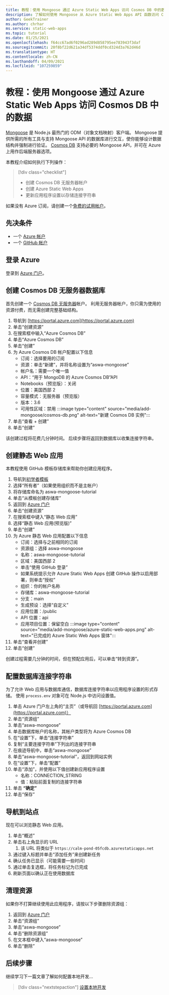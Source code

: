 ```yaml
---
title: 教程：使用 Mongoose 通过 Azure Static Web Apps 访问 Cosmos DB 中的数据
description: 了解如何使用 Mongoose 从 Azure Static Web Apps API 函数访问 Cosmos DB 中的数据。
author: GeekTrainer
ms.author: chrhar
ms.service: static-web-apps
ms.topic: tutorial
ms.date: 01/25/2021
ms.openlocfilehash: f64cc67ad6f0296ad289d858795ee783943f3daf
ms.sourcegitcommit: 20f8bf22d621a34df5374ddf0cd324d3a762d46d
ms.translationtype: HT
ms.contentlocale: zh-CN
ms.lasthandoff: 04/09/2021
ms.locfileid: "107259859"
---
```

# <a name="tutorial-access-data-in-cosmos-db-using-mongoose-with-azure-static-web-apps"></a>教程：使用 Mongoose 通过 Azure Static Web Apps 访问 Cosmos DB 中的数据

[Mongoose](https://mongoosejs.com/) 是 Node.js 最热门的 ODM（对象文档映射）客户端。 Mongoose 提供所需的所有工具与支持 Mongoose API 的数据库进行交互，使你能够设计数据结构并强制进行验证。 [Cosmos DB](../cosmos-db/mongodb-introduction.md) 支持必要的 Mongoose API，并可在 Azure 上用作后端服务器选项。

本教程介绍如何执行下列操作：

> [!div class="checklist"]
> - 创建 Cosmos DB 无服务器帐户
> - 创建 Azure Static Web Apps
> - 更新应用程序设置以存储连接字符串

如果没有 Azure 订阅，请创建一个[免费的试用帐户](https://azure.microsoft.com/free/)。

## <a name="prerequisites"></a>先决条件

- 一个 [Azure 帐户](https://azure.microsoft.com/free/)
- 一个 [GitHub 帐户](https://github.com/join)

## <a name="sign-in-to-azure"></a>登录 Azure

登录到 [Azure 门户](https://portal.azure.com)。

## <a name="create-a-cosmos-db-serverless-database"></a>创建 Cosmos DB 无服务器数据库

首先创建一个 [Cosmos DB 无服务器](https://docs.microsoft.com/azure/cosmos-db/serverless)帐户。 利用无服务器帐户，你只需为使用的资源付费，而无需创建完整基础结构。

1. 导航到 [https://portal.azure.com](https://portal.azure.com)
2. 单击“创建资源”
3. 在搜索框中输入“Azure Cosmos DB”
4. 单击“Azure Cosmos DB”
5. 单击“创建” 
6. 为 Azure Cosmos DB 帐户配置以下信息
    - 订阅：选择要用的订阅
    - 资源：单击“新建”，并将名称设置为“aswa-mongoose” 
    - 帐户名：需要一个唯一值
    - API：“用于 MongoDB 的 Azure Cosmos DB”API
    - Notebooks（预览版）：关闭
    - 位置：美国西部 2
    - 容量模式：无服务器（预览版）
    - 版本：3.6
    - 可用性区域：禁用
:::image type="content" source="media/add-mongoose/cosmos-db.png" alt-text="新建 Cosmos DB 实例":::
7. 单击“查看 + 创建”
8. 单击“创建” 

该创建过程将花费几分钟时间。 后续步骤将返回到数据库以收集连接字符串。

## <a name="create-a-static-web-app"></a>创建静态 Web 应用

本教程使用 GitHub 模板存储库来帮助你创建应用程序。

1. 导航到[初学者模板](https://github.com/login?return_to=/staticwebdev/mongoose-starter/generate)
2. 选择“所有者”（如果使用组织而不是主帐户）
3. 将存储库命名为 aswa-mongoose-tutorial
4. 单击“从模板创建存储库”
5. 返回到 [Azure 门户](https://portal.azure.com)
6. 单击“创建资源”
7. 在搜索框中键入“静态 Web 应用”
8. 选择“静态 Web 应用(预览版)”
9. 单击“创建” 
10. 为 Azure 静态 Web 应用配置以下信息
    - 订阅：选择与之前相同的订阅
    - 资源组：选择 aswa-mongoose
    - 名称：aswa-mongoose-tutorial
    - 区域：美国西部 2
    - 单击“使用 GitHub 登录”
    - 如果系统提示允许 Azure Static Web Apps 创建 GitHub 操作以启用部署，则单击“授权”
    - 组织：你的帐户名称
    - 存储库：aswa-mongoose-tutorial
    - 分支：main
    - 生成预设：选择“自定义”
    - 应用位置：/public
    - API 位置：api
    - 应用项目位置：保留空白
    :::image type="content" source="media/add-mongoose/azure-static-web-apps.png" alt-text="已完成的 Azure Static Web Apps 窗体":::
11. 单击“查看并创建”
12. 单击“创建” 

创建过程需要几分钟的时间，但在预配应用后，可以单击“转到资源”。

## <a name="configure-database-connection-string"></a>配置数据库连接字符串

为了允许 Web 应用与数据库通信，数据库连接字符串以应用程序设置的形式存储。 使用 `process.env` 对象可在 Node.js 中访问设置值。

1. 单击 Azure 门户左上角的“主页”（或导航回 [https://portal.azure.com](https://portal.azure.com)）
2. 单击“资源组”
3. 单击“aswa-mongoose”
4. 单击数据库帐户的名称，其帐户类型将为 Azure Cosmos DB
5. 在“设置”下，单击“连接字符串” 
6. 复制“主要连接字符串”下列出的连接字符串
7. 在痕迹导航中，单击“aswa-mongoose”
8. 单击“aswa-mongoose-tutorial”，返回到网站实例
9. 在“设置”下，单击“配置” 
10. 单击“添加”，并使用以下值创建新应用程序设置
    - 名称：CONNECTION_STRING
    - 值：粘贴前面复制的连接字符串
11. 单击 **“确定”**
12. 单击“保存” 

## <a name="navigate-to-your-site"></a>导航到站点

现在可以浏览静态 Web 应用。

1. 单击“概述”
1. 单击右上角显示的 URL
    1. 该 URL 将类似于 `https://calm-pond-05fcdb.azurestaticapps.net`
1. 通过键入标题并单击“添加任务”来创建新任务
1. 确认任务已显示（可能需要一些时间）
1. 通过单击复选框，将任务标记为已完成
1. 刷新页面以确认正在使用数据库

## <a name="clean-up-resources"></a>清理资源

如果你不打算继续使用此应用程序，请按以下步骤删除资源组：

1. 返回到 [Azure 门户](https://portal.azure.com)
2. 单击“资源组”
3. 单击“aswa-mongoose”
4. 单击“删除资源组”
5. 在文本框中键入“aswa-mongoose”
6. 单击“删除”

## <a name="next-steps"></a>后续步骤

继续学习下一篇文章了解如何配置本地开发…
> [!div class="nextstepaction"]
> [设置本地开发](./local-development.md)
 
